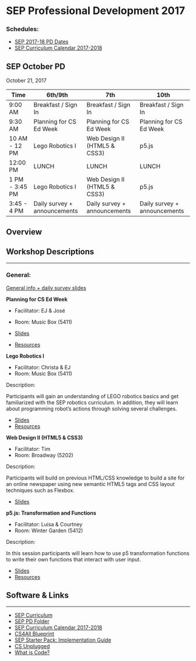 # SEP Professional Development 2017

### Schedules:
* [SEP 2017-18 PD Dates](https://drive.google.com/open?id=0B3omYkYPfQ0yWXpHRlNla2NMM1U)
* [SEP Curriculum Calendar 2017-2018](https://drive.google.com/open?id=1tnvlHdIT_-7ACauHstNih9gdVIMJRoN4MNj_qMnnzM4)

## SEP October PD
October 21, 2017

| Time | 6th/9th | 7th | 10th
| -----|-------| ------- | --------| 
| 9:00 AM |Breakfast / Sign In|Breakfast / Sign In|Breakfast / Sign In
| 9:30 AM |Planning for CS Ed Week|Planning for CS Ed Week|Planning for CS Ed Week
10 AM - 12 PM | Lego Robotics I | Web Design II (HTML5 & CSS3) | p5.js
12:00 PM |LUNCH|LUNCH|LUNCH
1 PM - 3:45 PM | Lego Robotics I | Web Design II (HTML5 & CSS3) | p5.js
3:45 - 4 PM | Daily survey + announcements|Daily survey + announcements|Daily survey + announcements

## Overview

## Workshop Descriptions
***
###  General:
[General info + daily survey slides](https://docs.google.com/a/strongschools.nyc/presentation/d/1oLfj8xWfP1kKo0Fkljlc7ySFF-IKdWCStgXydYHWeVI/edit?usp=sharing)

**Planning for CS Ed Week**
* Facilitator: EJ & José
* Room: Music Box (5411)

* [Slides](https://drive.google.com/open?id=1f-9sMl1JY6K_1wJyz1JvqmHH-UOP8DV8)
* [Resources](https://drive.google.com/open?id=1f-9sMl1JY6K_1wJyz1JvqmHH-UOP8DV8)

**Lego Robotics I**
* Facilitator: Christa & EJ
* Room: Music Box (5411)

Description:

Participants will gain an understanding of  LEGO robotics basics and get familiarized with the SEP robotics curriculum. In addition, they will learn about programming robot’s actions through solving several challenges.

* [Slides](https://drive.google.com/open?id=1Ytx_gWT4A7SsEDAr9PD1shkc9UZ7oXDV)
* [Resources](https://drive.google.com/open?id=1Yl2bYxJgzj4MOzDl1a41N1tBxawrsv-N)

**Web Design II (HTML5 & CSS3)**
* Facilitator: Tim
* Room: Broadway (5202)

Description:

Participants will build on previous HTML/CSS knowledge to build a site for an online newspaper using new semantic HTML5 tags and CSS layout techniques such as Flexbox.

* [Slides](https://docs.google.com/presentation/d/1VraSeWgazs-y8Fvyh6CHHq9SVEgrEfMIUbKY1tkO-sw/edit?usp=sharing)

**p5.js: Transformation and Functions**
* Facilitator: Luisa & Courtney
* Room: Winter Garden (5412)

Description:

In this session participants will learn how to use p5 transformation functions to write their own functions that interact with user input.

* [Slides](https://docs.google.com/presentation/d/1CYUr1sr3vnsONTGNU7z6HVjFWFloXOkXUkaTjKIck5M/edit?usp=sharing)
* [Resources](https://drive.google.com/open?id=1HPjZPrP9FsoaWfFkGOKjlrO3O5cHThC5)

## <a name="links">Software & Links</a>
***

*   [SEP Curriculum](https://drive.google.com/open?id=0B8D2ft9M8qQCamQwZGpJMEU2TEk)
* [SEP PD Folder](https://drive.google.com/open?id=0B8D2ft9M8qQCYXY2V3VndWNob0E)
*   [SEP Curriculum Calendar 2017-2018](https://drive.google.com/open?id=1tnvlHdIT_-7ACauHstNih9gdVIMJRoN4MNj_qMnnzM4)
*   [CS4All Blueprint](http://blueprint.cs4all.nyc/)
*   [SEP Starter Pack: Implementation Guide](https://drive.google.com/a/strongschools.nyc/file/d/0B1tN9SuyE6fxOHJOZkxsYURPRHc/view)
*   [CS Unplugged](http://csunplugged.org/)
*   [What is Code?](https://www.bloomberg.com/graphics/2015-paul-ford-what-is-code/)
